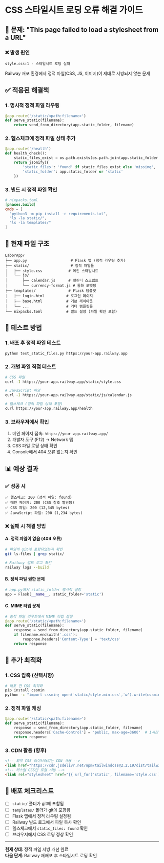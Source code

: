 # CSS 스타일시트 로딩 오류 해결 가이드

## 🚨 문제: "This page failed to load a stylesheet from a URL"

### ❌ 발생 원인
```
style.css:1 - 스타일시트 로딩 실패
```

Railway 배포 환경에서 정적 파일(CSS, JS, 이미지)이 제대로 서빙되지 않는 문제

## ✅ 적용된 해결책

### 1. 명시적 정적 파일 라우팅
```python
@app.route('/static/<path:filename>')
def serve_static(filename):
    return send_from_directory(app.static_folder, filename)
```

### 2. 헬스체크에 정적 파일 상태 추가
```python
@app.route('/health')
def health_check():
    static_files_exist = os.path.exists(os.path.join(app.static_folder or 'static', 'style.css'))
    return jsonify({
        'static_files': 'found' if static_files_exist else 'missing',
        'static_folder': app.static_folder or 'static'
    })
```

### 3. 빌드 시 정적 파일 확인
```toml
# nixpacks.toml
[phases.build]
cmds = [
  "python3 -m pip install -r requirements.txt",
  "ls -la static/",
  "ls -la templates/"
]
```

## 📁 현재 파일 구조

```
LaborApp/
├── app.py                    # Flask 앱 (정적 라우팅 추가)
├── static/                   # 정적 파일들
│   ├── style.css            # 메인 스타일시트
│   └── js/
│       ├── calendar.js      # 캘린더 스크립트
│       └── currency-format.js # 통화 포맷팅
├── templates/               # Flask 템플릿
│   ├── login.html          # 로그인 페이지
│   ├── base.html           # 기본 레이아웃
│   └── ...                 # 기타 템플릿들
└── nixpacks.toml           # 빌드 설정 (파일 확인 포함)
```

## 🧪 테스트 방법

### 1. 배포 후 정적 파일 테스트
```bash
python test_static_files.py https://your-app.railway.app
```

### 2. 개별 파일 직접 테스트
```bash
# CSS 파일
curl -I https://your-app.railway.app/static/style.css

# JavaScript 파일  
curl -I https://your-app.railway.app/static/js/calendar.js

# 헬스체크 (정적 파일 상태 포함)
curl https://your-app.railway.app/health
```

### 3. 브라우저에서 확인
1. 메인 페이지 접속: `https://your-app.railway.app/`
2. 개발자 도구 (F12) → Network 탭
3. CSS 파일 로딩 상태 확인
4. Console에서 404 오류 없는지 확인

## 📊 예상 결과

### ✅ 성공 시
```
✅ 헬스체크: 200 (정적 파일: found)
✅ 메인 페이지: 200 (CSS 참조 발견됨)
✅ CSS 파일: 200 (12,345 bytes)
✅ JavaScript 파일: 200 (1,234 bytes)
```

### ❌ 실패 시 해결 방법

#### A. 정적 파일이 없음 (404 오류)
```bash
# 파일이 git에 포함되었는지 확인
git ls-files | grep static/

# Railway 빌드 로그 확인
railway logs --build
```

#### B. 정적 파일 권한 문제
```python
# app.py에서 static_folder 명시적 설정
app = Flask(__name__, static_folder='static')
```

#### C. MIME 타입 문제
```python
# 정적 파일 라우트에서 MIME 타입 설정
@app.route('/static/<path:filename>')
def serve_static(filename):
    response = send_from_directory(app.static_folder, filename)
    if filename.endswith('.css'):
        response.headers['Content-Type'] = 'text/css'
    return response
```

## 🔧 추가 최적화

### 1. CSS 압축 (선택사항)
```bash
# 배포 전 CSS 최적화
pip install cssmin
python -c "import cssmin; open('static/style.min.css','w').write(cssmin.cssmin(open('static/style.css').read()))"
```

### 2. 정적 파일 캐싱
```python
@app.route('/static/<path:filename>')
def serve_static(filename):
    response = send_from_directory(app.static_folder, filename)
    response.headers['Cache-Control'] = 'public, max-age=3600'  # 1시간 캐싱
    return response
```

### 3. CDN 활용 (향후)
```html
<!-- 외부 CSS 라이브러리는 CDN 사용 -->
<link href="https://cdn.jsdelivr.net/npm/tailwindcss@2.2.19/dist/tailwind.min.css" rel="stylesheet">
<!-- 커스텀 CSS만 로컬 서빙 -->
<link rel="stylesheet" href="{{ url_for('static', filename='style.css') }}">
```

## 🚀 배포 체크리스트

- [ ] `static/` 폴더가 git에 포함됨
- [ ] `templates/` 폴더가 git에 포함됨  
- [ ] Flask 앱에서 정적 라우팅 설정됨
- [ ] Railway 빌드 로그에서 파일 복사 확인
- [ ] 헬스체크에서 `static_files: found` 확인
- [ ] 브라우저에서 CSS 로딩 정상 확인

---

**현재 상태**: 정적 파일 서빙 개선 완료  
**다음 단계**: Railway 재배포 후 스타일시트 로딩 확인
